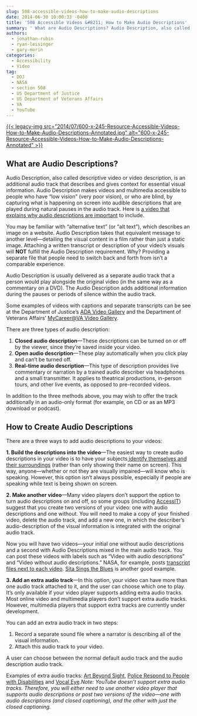 ```yaml
---
slug: 508-accessible-videos-how-to-make-audio-descriptions
date: 2014-06-30 10:00:33 -0400
title: '508 Accessible Videos &#8211; How to Make Audio Descriptions'
summary: ' What are Audio Descriptions? Audio Description, also called descriptive video or video description, is an additional audio track that describes and gives context for essential visual information. Audio Description makes videos and multimedia accessible to people who have &#8220;low vision&#8221; (very poor vision), or who are blind, by capturing what'
authors:
  - jonathan-rubin
  - ryan-leisinger
  - gary-morin
categories:
  - Accessibility
  - Video
tag:
  - DOJ
  - NASA
  - section 508
  - US Department of Justice
  - US Department of Veterans Affairs
  - VA
  - YouTube
---
```


[{{< legacy-img src="2014/07/600-x-245-Resource-Accessible-Videos-How-to-Make-Audio-Descriptions-Annotated.jpg" alt="600-x-245-Resource-Accessible-Videos-How-to-Make-Audio-Descriptions-Annotated" >}}](https://s3.amazonaws.com/digitalgov/legacy-img/2014/07/850-x-350-Resource-Accessible-Videos-How-to-Make-Audio-Descriptions-Annotated.jpg)

## What are Audio Descriptions?

<p dir="ltr">
  Audio Description, also called descriptive video or video description, is an additional audio track that describes and gives context for essential visual information. Audio Description makes videos and multimedia accessible to people who have &#8220;low vision&#8221; (very poor vision), or who are blind, by capturing what is happening on screen into audible descriptions that are played during natural pauses in the audio track. Here is <a href="http://www.youtube.com/watch?v=BfGYV7dHIbY&list=UURZkbmj75un6xMQo6mjUWyA&index=3&feature=plcp">a video that explains why audio descriptions are important</a> to include.
</p>

You may be familiar with “alternative text&#8221; (or “alt text”), which describes an image on a website. Audio Description takes that equivalent message to another level—detailing the visual content in a film rather than just a static image. Attaching a written transcript or description of your video’s visuals will **NOT** fulfill the Audio Description requirement. Why? Providing a separate file that people need to switch back and forth from isn&#8217;t a comparable experience.

Audio Description is usually delivered as a separate audio track that a person would play alongside the original video (in the same way as a commentary on a DVD). The Audio Description adds additional information during the pauses or periods of silence within the audio track.

Some examples of videos with captions and separate transcripts can be see at the Department of Justice&#8217;s [ADA Video Gallery](http://www.ada.gov//videogallery.htm) and the Department of Veterans Affairs&#8217; [MyCareer@VA Video Gallery](http://www.mycareeratva.va.gov/about/Pages/VideoGallery.aspx).

<p dir="ltr">
  There are three types of audio description:
</p>

  1. **Closed audio description**—These descriptions can be turned on or off by the viewer, since they’re saved inside your video.
  2. **Open audio description**—These play automatically when you click play and can&#8217;t be turned off.
  3. **Real-time audio description**—This type of description provides live commentary or narration by a trained audio describer via headphones and a small transmitter. It applies to theatrical productions, in-person tours, and other live events, as opposed to pre-recorded videos.

In addition to the three methods above, you may wish to offer the track additionally in an audio-only format (for example, on CD or as an MP3 download or podcast).

## How to Create Audio Descriptions

There are a three ways to add audio descriptions to your videos:

**1. Build the descriptions into the video**—The easiest way to create audio descriptions in your video is to have your subjects[ identify themselves and their surroundings](http://www.youtube.com/watch?v=RyJiUMM-SuM&feature=relmfu) (rather than only showing their name on screen). This way, anyone—whether or not they are visually impaired—will know who is speaking. However, this option isn&#8217;t always possible, especially if people are speaking while text is being shown on screen.

**2. Make another video**—Many video players don&#8217;t support the option to turn audio descriptions on and off, so some groups (including [AccessIT](https://www.washington.edu/accessit/)) suggest that you create two versions of your video: one with audio descriptions and one without. You will need to make a copy of your finished video, delete the audio track, and add a new one, in which the describer’s audio-description of the visual information is integrated with the original audio track.

Now you will have two videos—your initial one without audio descriptions and a second with Audio Descriptions mixed in the main audio track. You can post these videos with labels such as &#8220;Video with audio descriptions&#8221; and &#8220;Video without audio descriptions.&#8221; NASA, for example, posts [transcript files next to each video](http://www.nasa.gov/multimedia/podcasting/twan_podcast_features.html). [Sita Sings the Blues](http://www.youtube.com/watch?v=DqJ1v1caAik&list=UURZkbmj75un6xMQo6mjUWyA&index=2&feature=plcp) is another good example.

**3. Add an extra audio track**—In this option, your video can have more than one audio track attached to it, and the user can choose which one to play. It’s only available if your video player supports adding extra audio tracks. Most online video and multimedia players don&#8217;t support extra audio tracks. However, multimedia players that support extra tracks are currently under development.

You can add an extra audio track in two steps:

  1. Record a separate sound file where a narrator is describing all of the visual information.
  2. Attach this audio track to your video.

A user can choose between the normal default audio track and the audio description audio track.

Examples of extra audio tracks: [Art Beyond Sight](http://www.artbeyondsight.org/handbook/acs-verbalsamples.shtml), [Police Respond to People with Disabilities](http://www.ada.gov/policevideo/policebroadbandgallery.htm) and [Vocal Eye](https://soundcloud.com/vocaleye)._Note: YouTube doesn&#8217;t support extra audio tracks. Therefore, you will either need to use another video player that supports audio descriptions or post two versions of the video—one with audio descriptions (and closed captioning), and the other with just the closed captioning._